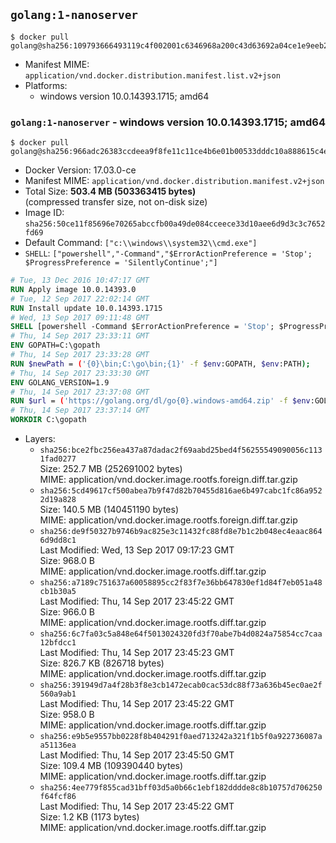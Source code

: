 ## `golang:1-nanoserver`

```console
$ docker pull golang@sha256:109793666493119c4f002001c6346968a200c43d63692a04ce1e9eeb2065af31
```

-	Manifest MIME: `application/vnd.docker.distribution.manifest.list.v2+json`
-	Platforms:
	-	windows version 10.0.14393.1715; amd64

### `golang:1-nanoserver` - windows version 10.0.14393.1715; amd64

```console
$ docker pull golang@sha256:966adc26383ccdeea9f8fe11c11ce4b6e01b00533dddc10a888615c4ea550ca0
```

-	Docker Version: 17.03.0-ce
-	Manifest MIME: `application/vnd.docker.distribution.manifest.v2+json`
-	Total Size: **503.4 MB (503363415 bytes)**  
	(compressed transfer size, not on-disk size)
-	Image ID: `sha256:50ce11f85696e70265abccfb00a49de084cceece33d10aee6d9d3c3c7652fd69`
-	Default Command: `["c:\\windows\\system32\\cmd.exe"]`
-	`SHELL`: `["powershell","-Command","$ErrorActionPreference = 'Stop'; $ProgressPreference = 'SilentlyContinue';"]`

```dockerfile
# Tue, 13 Dec 2016 10:47:17 GMT
RUN Apply image 10.0.14393.0
# Tue, 12 Sep 2017 22:02:14 GMT
RUN Install update 10.0.14393.1715
# Wed, 13 Sep 2017 09:11:48 GMT
SHELL [powershell -Command $ErrorActionPreference = 'Stop'; $ProgressPreference = 'SilentlyContinue';]
# Thu, 14 Sep 2017 23:33:11 GMT
ENV GOPATH=C:\gopath
# Thu, 14 Sep 2017 23:33:28 GMT
RUN $newPath = ('{0}\bin;C:\go\bin;{1}' -f $env:GOPATH, $env:PATH); 	Write-Host ('Updating PATH: {0}' -f $newPath); 	setx /M PATH $newPath;
# Thu, 14 Sep 2017 23:33:30 GMT
ENV GOLANG_VERSION=1.9
# Thu, 14 Sep 2017 23:37:08 GMT
RUN $url = ('https://golang.org/dl/go{0}.windows-amd64.zip' -f $env:GOLANG_VERSION); 	Write-Host ('Downloading {0} ...' -f $url); 	Invoke-WebRequest -Uri $url -OutFile 'go.zip'; 		$sha256 = '874b144b994643cff1d3f5875369d65c01c216bb23b8edddf608facc43966c8b'; 	Write-Host ('Verifying sha256 ({0}) ...' -f $sha256); 	if ((Get-FileHash go.zip -Algorithm sha256).Hash -ne $sha256) { 		Write-Host 'FAILED!'; 		exit 1; 	}; 		Write-Host 'Expanding ...'; 	Expand-Archive go.zip -DestinationPath C:\; 		Write-Host 'Verifying install ("go version") ...'; 	go version; 		Write-Host 'Removing ...'; 	Remove-Item go.zip -Force; 		Write-Host 'Complete.';
# Thu, 14 Sep 2017 23:37:14 GMT
WORKDIR C:\gopath
```

-	Layers:
	-	`sha256:bce2fbc256ea437a87dadac2f69aabd25bed4f56255549090056c1131fad0277`  
		Size: 252.7 MB (252691002 bytes)  
		MIME: application/vnd.docker.image.rootfs.foreign.diff.tar.gzip
	-	`sha256:5cd49617cf500abea7b9f47d82b70455d816ae6b497cabc1fc86a9522d19a828`  
		Size: 140.5 MB (140451190 bytes)  
		MIME: application/vnd.docker.image.rootfs.foreign.diff.tar.gzip
	-	`sha256:de9f50327b9746b9ac825e3c11432fc88fd8e7b1c2b048ec4eaac8646d9dd8c1`  
		Last Modified: Wed, 13 Sep 2017 09:17:23 GMT  
		Size: 968.0 B  
		MIME: application/vnd.docker.image.rootfs.diff.tar.gzip
	-	`sha256:a7189c751637a60058895cc2f83f7e36bb647830ef1d84f7eb051a48cb1b30a5`  
		Last Modified: Thu, 14 Sep 2017 23:45:22 GMT  
		Size: 966.0 B  
		MIME: application/vnd.docker.image.rootfs.diff.tar.gzip
	-	`sha256:6c7fa03c5a848e64f5013024320fd3f70abe7b4d0824a75854cc7caa12bfdcc1`  
		Last Modified: Thu, 14 Sep 2017 23:45:23 GMT  
		Size: 826.7 KB (826718 bytes)  
		MIME: application/vnd.docker.image.rootfs.diff.tar.gzip
	-	`sha256:391949d7a4f28b3f8e3cb1472ecab0cac53dc88f73a636b45ec0ae2f560a9ab1`  
		Last Modified: Thu, 14 Sep 2017 23:45:22 GMT  
		Size: 958.0 B  
		MIME: application/vnd.docker.image.rootfs.diff.tar.gzip
	-	`sha256:e9b5e9557bb0228f8b404291f0aed713242a321f1b5f0a922736087aa51136ea`  
		Last Modified: Thu, 14 Sep 2017 23:45:50 GMT  
		Size: 109.4 MB (109390440 bytes)  
		MIME: application/vnd.docker.image.rootfs.diff.tar.gzip
	-	`sha256:4ee779f855cad31bff03d5a0b66c1ebf182dddde8c8b10757d706250f64fcf86`  
		Last Modified: Thu, 14 Sep 2017 23:45:22 GMT  
		Size: 1.2 KB (1173 bytes)  
		MIME: application/vnd.docker.image.rootfs.diff.tar.gzip
